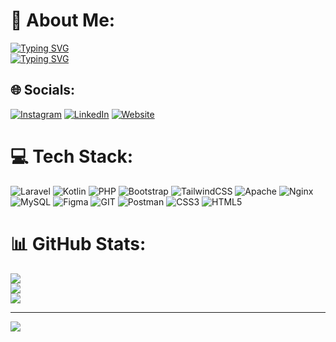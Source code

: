 # 💫 About Me:
[![Typing SVG](https://readme-typing-svg.demolab.com?font=Fira+Code&weight=600&size=24&pause=1000&center=true&random=false&width=435&lines=M.+Sohiburroihan+Akbar)](https://git.io/typing-svg)<br/>
[![Typing SVG](https://readme-typing-svg.demolab.com?font=Fira+Code&size=24&pause=1000&center=true&random=false&width=435&lines=Full-Stack+Web+and+Mobile+Developer;UI%2FUX+Developer)](https://git.io/typing-svg)



## 🌐 Socials:
[![Instagram](https://img.shields.io/badge/Instagram-%23E4405F.svg?logo=Instagram&logoColor=white)](https://instagram.com/ahayyy_) 
[![LinkedIn](https://img.shields.io/badge/LinkedIn-%230077B5.svg?logo=linkedin&logoColor=white)](https://linkedin.com/in/sohiburroihan) 
[![Website](https://img.shields.io/badge/My_Web-blue)](https://ahay.my.id) 

# 💻 Tech Stack:
![Laravel](https://img.shields.io/badge/laravel-%23FF2D20.svg?style=for-the-badge&logo=laravel&logoColor=white) ![Kotlin](https://img.shields.io/badge/kotlin-%237F52FF.svg?style=for-the-badge&logo=kotlin&logoColor=white) ![PHP](https://img.shields.io/badge/php-%23777BB4.svg?style=for-the-badge&logo=php&logoColor=white) ![Bootstrap](https://img.shields.io/badge/bootstrap-%238511FA.svg?style=for-the-badge&logo=bootstrap&logoColor=white) ![TailwindCSS](https://img.shields.io/badge/tailwindcss-%2338B2AC.svg?style=for-the-badge&logo=tailwind-css&logoColor=white) ![Apache](https://img.shields.io/badge/apache-%23D42029.svg?style=for-the-badge&logo=apache&logoColor=white) ![Nginx](https://img.shields.io/badge/nginx-%23009639.svg?style=for-the-badge&logo=nginx&logoColor=white) ![MySQL](https://img.shields.io/badge/mysql-%2300000f.svg?style=for-the-badge&logo=mysql&logoColor=white) ![Figma](https://img.shields.io/badge/figma-%23F24E1E.svg?style=for-the-badge&logo=figma&logoColor=white) ![GIT](https://img.shields.io/badge/Git-fc6d26?style=for-the-badge&logo=git&logoColor=white) ![Postman](https://img.shields.io/badge/Postman-FF6C37?style=for-the-badge&logo=postman&logoColor=white) ![CSS3](https://img.shields.io/badge/css3-%231572B6.svg?style=for-the-badge&logo=css3&logoColor=white) ![HTML5](https://img.shields.io/badge/html5-%23E34F26.svg?style=for-the-badge&logo=html5&logoColor=white)
# 📊 GitHub Stats:
![](https://github-readme-stats.vercel.app/api?username=roihan365&theme=tokyonight&hide_border=false&include_all_commits=true&count_private=true)<br/>
![](https://github-readme-streak-stats.herokuapp.com/?user=roihan365&theme=tokyonight&hide_border=false)<br/>
![](https://github-readme-stats.vercel.app/api/top-langs/?username=roihan365&theme=tokyonight&hide_border=false&include_all_commits=true&count_private=true&layout=compact)

---
[![](https://visitcount.itsvg.in/api?id=roihan365&icon=2&color=0)](https://visitcount.itsvg.in)

<!-- Proudly created with GPRM ( https://gprm.itsvg.in ) -->